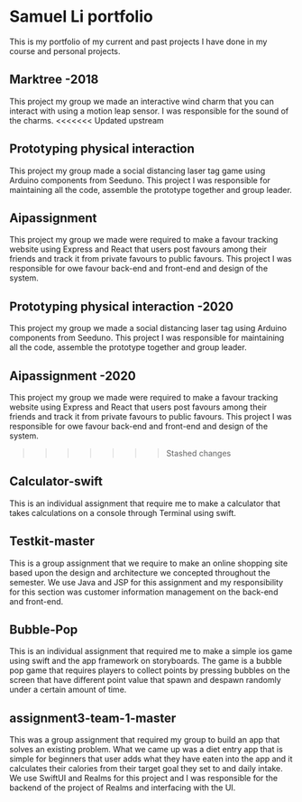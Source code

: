 # Samuel Li portfolio 
This is my portfolio of my current and past projects I have done in my course and personal projects.
## Marktree -2018
This project my group we made an interactive wind charm that you can interact with using a motion leap sensor. I was responsible for the sound of the charms. 
<<<<<<< Updated upstream
## Prototyping physical interaction 
This project my group made a social distancing laser tag game using Arduino components from Seeduno. This project I was responsible for maintaining all the code, assemble the prototype together and group leader. 
 ## Aipassignment 
This project my group we made were required to make a favour tracking website using Express and React that users post favours among their friends and track it from private favours to public favours.  This project I was responsible for owe favour back-end and front-end and design of the system. 

## Prototyping physical interaction -2020
This project my group we made a social distancing laser tag using Arduino components from Seeduno. This project I was responsible for maintaining all the code, assemble the prototype together and group leader. 
 ## Aipassignment -2020
This project my group we made were required to make a favour tracking website using Express and React that users post favours among their friends and track it from private favours to public favours.  This project I was responsible for owe favour back-end and front-end and design of the system. 
>>>>>>> Stashed changes
## Calculator-swift 
This is an individual assignment that require me to make a calculator that takes calculations on a console through Terminal using swift. 
## Testkit-master 
This is a group assignment that we require to make an online shopping site based upon the design and architecture we concepted throughout the semester. We use Java and JSP for this assignment and my responsibility for this section was customer information management on the back-end and front-end.
## Bubble-Pop 
This is an individual assignment that required me to make a simple ios game using swift and the app framework on storyboards.  The game is a bubble pop game that requires players to collect points by pressing bubbles on the screen that have different point value that spawn and despawn randomly under a certain amount of time.  
## assignment3-team-1-master 
This was a group assignment that required my group to build an app that solves an existing problem. What we came up was a diet entry app that is simple for beginners that user adds what they have eaten into the app and it calculates their calories from their target goal they set to and daily intake. We use SwiftUI and Realms for this project and I was responsible for the backend of the project of Realms and interfacing with the UI.
